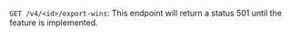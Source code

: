 `GET /v4/<id>/export-wins`: This endpoint will return a status 501 until the feature is implemented.